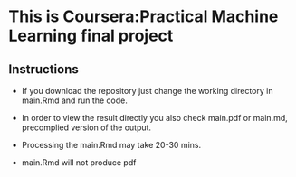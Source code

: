 # This is Coursera:Practical Machine Learning final project

## Instructions
- If you download the repository just change the working directory in main.Rmd and run the code.

- In order to view the result directly you also check main.pdf or main.md, precomplied version of the output. 

- Processing the main.Rmd may take 20-30 mins.
- main.Rmd will not produce pdf
